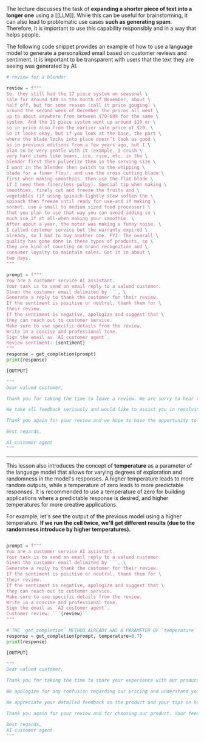 The lecture discusses the task of **expanding a shorter piece of text into a longer one** using a [[LLM]]. While this can be useful for brainstorming, it can also lead to problematic use cases **such as generating spam**. Therefore, it is important to use this capability responsibly and in a way that helps people. 

The following code snippet provides an example of how to use a language model to generate a personalized email based on customer reviews and sentiment. It is important to be transparent with users that the text they are seeing was generated by AI. 

```python
# review for a blender

review = f"""
So, they still had the 17 piece system on seasonal \
sale for around $49 in the month of November, about \
half off, but for some reason (call it price gouging) \
around the second week of December the prices all went \
up to about anywhere from between $70-$89 for the same \
system. And the 11 piece system went up around $10 or \
so in price also from the earlier sale price of $29. \
So it looks okay, but if you look at the base, the part \
where the blade locks into place doesn’t look as good \
as in previous editions from a few years ago, but I \
plan to be very gentle with it (example, I crush \
very hard items like beans, ice, rice, etc. in the \ 
blender first then pulverize them in the serving size \
I want in the blender then switch to the whipping \
blade for a finer flour, and use the cross cutting blade \
first when making smoothies, then use the flat blade \
if I need them finer/less pulpy). Special tip when making \
smoothies, finely cut and freeze the fruits and \
vegetables (if using spinach-lightly stew soften the \ 
spinach then freeze until ready for use-and if making \
sorbet, use a small to medium sized food processor) \ 
that you plan to use that way you can avoid adding so \
much ice if at all-when making your smoothie. \
After about a year, the motor was making a funny noise. \
I called customer service but the warranty expired \
already, so I had to buy another one. FYI: The overall \
quality has gone done in these types of products, so \
they are kind of counting on brand recognition and \
consumer loyalty to maintain sales. Got it in about \
two days.
"""

prompt = f"""
You are a customer service AI assistant.
Your task is to send an email reply to a valued customer.
Given the customer email delimited by ```, \
Generate a reply to thank the customer for their review.
If the sentiment is positive or neutral, thank them for \
their review.
If the sentiment is negative, apologize and suggest that \
they can reach out to customer service. 
Make sure to use specific details from the review.
Write in a concise and professional tone.
Sign the email as `AI customer agent`.
Review sentiment: {sentiment}
"""
response = get_completion(prompt)
print(response)

[OUTPUT]

"""
Dear valued customer,

Thank you for taking the time to leave a review. We are sorry to hear that your experience with our product did not meet your expectations. We apologize for any inconvenience this may have caused you.

We take all feedback seriously and would like to assist you in resolving any issues you may have encountered. Please feel free to reach out to our customer service team at [insert contact information] for further assistance.

Thank you again for your review and we hope to have the opportunity to serve you better in the future.

Best regards,

AI customer agent
"""
```

---

This lesson  also introduces the concept of **temperature** as a parameter of the language model that allows for varying degrees of exploration and randomness in the model's responses. A higher temperature leads to more random outputs, while a temperature of zero leads to more predictable responses.  It is recommended to use a temperature of zero for building applications where a predictable response is desired, and higher temperatures for more creative applications.

For example, let's see the output of the previous model using a higher temperature. **If we run the cell twice, we'll get different results (due to the randomness introduce by higher temperatures).**

```python

prompt = f"""
You are a customer service AI assistant.
Your task is to send an email reply to a valued customer.
Given the customer email delimited by ```, \
Generate a reply to thank the customer for their review.
If the sentiment is positive or neutral, thank them for \
their review.
If the sentiment is negative, apologize and suggest that \
they can reach out to customer service. 
Make sure to use specific details from the review.
Write in a concise and professional tone.
Sign the email as `AI customer agent`.
Customer review: ```{review}```
"""

# THE `get_completion` METHOD ALREADY HAS A PARAMETER OF `temperature`
response = get_completion(prompt, temperature=0.7)
print(response)

[OUTPUT]

"""
Dear valued customer,

Thank you for taking the time to share your experience with our product. We are grateful for your patronage and are happy to hear that you were able to take advantage of our seasonal sale.

We apologize for any confusion regarding our pricing and understand your disappointment in the increase. We strive to provide fair and transparent pricing for our customers and will take your feedback into consideration for future sales.

We appreciate your detailed feedback on the product and your tips on how to use it effectively. We are sorry to hear about the issue with the motor and understand your frustration with the expired warranty. If you encounter any further issues, please do not hesitate to reach out to our customer service team for assistance.

Thank you again for your review and for choosing our product. Your feedback helps us improve our products and services.

Best regards,
AI customer agent
"""
```